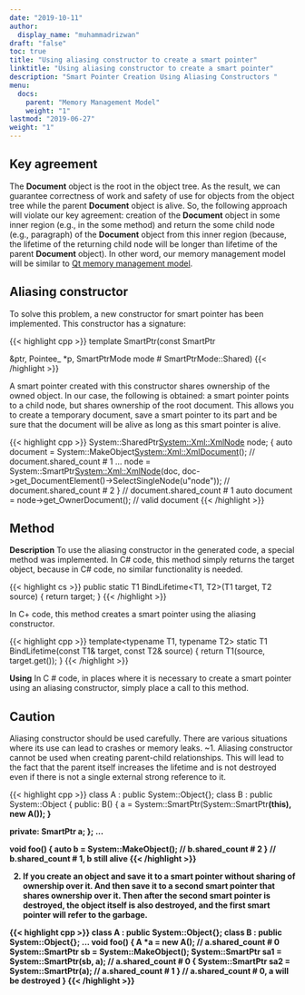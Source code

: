 ```yaml
---
date: "2019-10-11"
author:
  display_name: "muhammadrizwan"
draft: "false"
toc: true
title: "Using aliasing constructor to create a smart pointer"
linktitle: "Using aliasing constructor to create a smart pointer"
description: "Smart Pointer Creation Using Aliasing Constructors "
menu:
  docs:
    parent: "Memory Management Model"
    weight: "1"
lastmod: "2019-06-27"
weight: "1"
---
```


## Key agreement ##

The **Document** object is the root in the object tree. As the result, we can guarantee correctness of work and safety of use for objects from the object tree while the parent **Document** object is alive. So, the following approach will violate our key agreement: creation of the **Document** object in some inner region (e.g., in the some method) and return the some child node (e.g., paragraph) of the **Document** object from this inner region (because, the lifetime of the returning child node will be longer than lifetime of the parent **Document** object). In other word, our memory management model will be similar to [Qt memory management model](http://doc.qt.io/qt-5/objecttrees.html).

## Aliasing constructor ##

To solve this problem, a new constructor for smart pointer has been implemented. This constructor has a signature:

{{< highlight cpp >}}
template <typename P>
SmartPtr(const SmartPtr<P> &ptr, Pointee_ *p, SmartPtrMode mode # SmartPtrMode::Shared)
{{< /highlight >}}

A smart pointer created with this constructor shares ownership of the owned object. In our case, the following is obtained: a smart pointer points to a child node, but shares ownership of the root document.
This allows you to create a temporary document, save a smart pointer to its part and be sure that the document will be alive as long as this smart pointer is alive.

{{< highlight cpp >}}
System::SharedPtr<System::Xml::XmlNode> node;
{
    auto document = System::MakeObject<System::Xml::XmlDocument>(); // document.shared_count # 1
    ...
    node = System::SmartPtr<System::Xml::XmlNode>(doc, doc->get_DocumentElement()->SelectSingleNode(u"node")); // document.shared_count # 2
} // document.shared_count # 1
auto document = node->get_OwnerDocument(); // valid document
{{< /highlight >}}

## **Method** ##

**Description**
To use the aliasing constructor in the generated code, a special method was implemented.
In C# code, this method simply returns the target object, because in C# code, no similar functionality is needed.

{{< highlight cs >}}
public static T1 BindLifetime<T1, T2>(T1 target, T2 source)
{
    return target;
}
{{< /highlight >}}

In C+ code, this method creates a smart pointer using the aliasing constructor.

{{< highlight cpp >}}
template<typename T1, typename T2>
static T1 BindLifetime(const T1& target, const T2& source)
{
    return T1(source, target.get());
}
{{< /highlight >}}

**Using**
In C # code, in places where it is necessary to create a smart pointer using an aliasing constructor, simply place a call to this method.

## **Caution** ##

Aliasing constructor should be used carefully. There are various situations where its use can lead to crashes or memory leaks.
~1. Aliasing constructor cannot be used when creating parent-child relationships. This will lead to the fact that the parent itself increases the lifetime and is not destroyed even if there is not a single external strong reference to it.

{{< highlight cpp >}}
class A : public System::Object{};
class B : public System::Object
{
public:
    B()
    {
        a = System::SmartPtr<A>(System::SmartPtr<B>(this), new A());
    }

private:
    SmartPtr<A> a;
};
...

void foo()
{
    auto b = System::MakeObject<B>(); // b.shared_count # 2
} // b.shared_count # 1, b still alive
{{< /highlight >}}

2. If you create an object and save it to a smart pointer without sharing of ownership over it. And then save it to a second smart pointer that shares ownership over it. Then after the second smart pointer is destroyed, the object itself is also destroyed, and the first smart pointer will refer to the garbage.

{{< highlight cpp >}}
class A : public System::Object{};
class B : public System::Object{};
...
void foo()
{
    A *a = new A(); // a.shared_count # 0
    System::SmartPtr<B> sb = System::MakeObject<B>();
    System::SmartPtr<A> sa1 = System::SmartPtr<A>(sb, a); // a.shared_count # 0
    {
        System::SmartPtr<A> sa2 = System::SmartPtr<A>(a); // a.shared_count # 1
    } // a.shared_count # 0, a will be destroyed
}
{{< /highlight >}}
